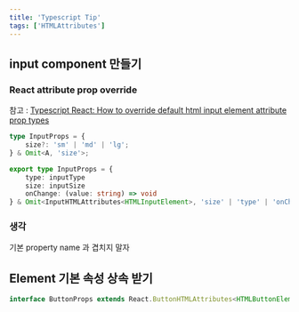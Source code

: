 ```yaml
---
title: 'Typescript Tip'
tags: ['HTMLAttributes']
---
```


## input component 만들기

### React attribute prop override

참고 : [Typescript React: How to override default html input element attribute prop types](https://stackoverflow.com/questions/64274764/typescript-react-how-to-override-default-html-input-element-attribute-prop-type)

```Typescript
type InputProps = {
    size?: 'sm' | 'md' | 'lg';
} & Omit<A, 'size'>;
```

```Typescript
export type InputProps = {
    type: inputType
    size: inputSize
    onChange: (value: string) => void
} & Omit<InputHTMLAttributes<HTMLInputElement>, 'size' | 'type' | 'onChange'>
```

### 생각

기본 property name 과 겹치지 말자

## Element 기본 속성 상속 받기

```typescript
interface ButtonProps extends React.ButtonHTMLAttributes<HTMLButtonElement> {}
```
